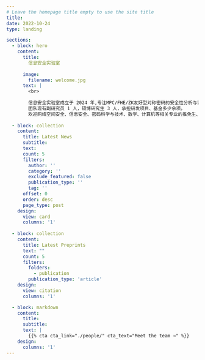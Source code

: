 ```yaml
---
# Leave the homepage title empty to use the site title
title:
date: 2022-10-24
type: landing

sections:
  - block: hero
    content:
      title:
        信息安全实验室
        
      image:
        filename: welcome.jpg
      text: |
        <br>
        
        信息安全实验室成立于 2024 年,专注MPC/FHE/ZK友好型对称密码的安全性分析与设计、面向抗量子计算的哈希算法的安全性分析等方向。  
        团队现有副研究员 1 人，硕博研究生 3 人，承担研发项目、基金多少余项。
        欢迎网络空间安全、信息安全、密码科学与技术、数学、计算机等相关专业的推免生、统考生加入我们。
  
  - block: collection
    content:
      title: Latest News
      subtitle:
      text:
      count: 5
      filters:
        author: ''
        category: ''
        exclude_featured: false
        publication_type: ''
        tag: ''
      offset: 0
      order: desc
      page_type: post
    design:
      view: card
      columns: '1'
  
  - block: collection
    content:
      title: Latest Preprints
      text: ""
      count: 5
      filters:
        folders:
          - publication
        publication_type: 'article'
    design:
      view: citation
      columns: '1'

  - block: markdown
    content:
      title:
      subtitle:
      text: |
        {{% cta cta_link="./people/" cta_text="Meet the team →" %}}
    design:
      columns: '1'
---
```

